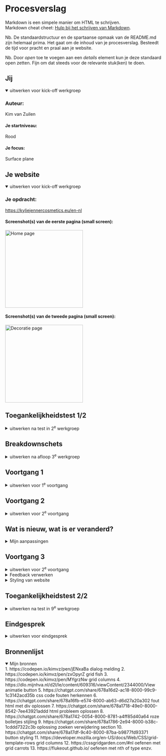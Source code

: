 # Procesverslag
Markdown is een simpele manier om HTML te schrijven.  
Markdown cheat cheet: [Hulp bij het schrijven van Markdown](https://github.com/adam-p/markdown-here/wiki/Markdown-Cheatsheet).

Nb. De standaardstructuur en de spartaanse opmaak van de README.md zijn helemaal prima. Het gaat om de inhoud van je procesverslag. Besteedt de tijd voor pracht en praal aan je website.

Nb. Door *open* toe te voegen aan een *details* element kun je deze standaard open zetten. Fijn om dat steeds voor de relevante stuk(ken) te doen.



## Jij

<details open>
  <summary>uitwerken voor kick-off werkgroep</summary>

  ### Auteur:
  Kim van Zuilen

  #### Je startniveau:
  Rood

  #### Je focus:
  Surface plane
 
</details>





## Je website

<details open>
  <summary>uitwerken voor kick-off werkgroep</summary>

  ### Je opdracht:
  https://kyliejennercosmetics.eu/en-nl

  #### Screenshot(s) van de eerste pagina (small screen): 
  <img src="readme-images/home-page-full.png" width="250px" alt="Home page">


  #### Screenshot(s) van de tweede pagina (small screen):
  <img src="readme-images/rewardpage-kylie.jpg" width="250px" alt="Decoratie page">
 
</details>


## Toegankelijkheidstest 1/2

<details>
  <summary>uitwerken na test in 2<sup>e</sup> werkgroep</summary>

  ### Bevindingen
  Ik heb het onderzoek samen met Belle uitgevoerd.
  De images van mijn van bevindingen : 
  <img src="readme-images/wcg-checklist-1.png" width="350px" alt="wcg checklist">
    <img src="readme-images/wcg-checklist-2.png" width="350px" alt="wcg checklist">
      <img src="readme-images/wcg-checklist-3.png" width="350px" alt="wcg checklist">
        <img src="readme-images/wcg-checklist-4.png" width="350px" alt="wcg checklist">
          <img src="readme-images/wcg-checklist-5.png" width="350px" alt="wcg checklist">

  ### Belangrijkste bevindingen
  Uit mijn onderzoek is gebleken dat de reader niet goed werkt in de pagina,
  want hij gaat het hele menu langs, ook als het menu niet is uitgeklapt. Dit is niet
  erg gebruiksvriendelijk want dan moet de gebruiker super lang wachten voordat de juiste 
  informatie wordt opgenoemd!


 - Images hebben niet overal beschrijvingen of de alts worden niet goed beschreven bij de content
 - Veel fouten in de validator 
 - Alles op mobiel ziet er goed uit, maar als je op de website telefoon niveau doet,
 ziet het er raar uit!
 - Maakt alleen gebruik van h2, geen goede ordening van de headings
 - De video op de pagina kan je niet zelf stoppen
 - geen dark mode omdat alles in het roze is


        
 


</details>


## Breakdownschets

<details>
  <summary>uitwerken na afloop 3<sup>e</sup> werkgroep</summary>

 ### Breakdowns before feedback: 

  #### dynamisch deel (bijv menu): 
  <img src="readme-images/breakdown-menu-kylie.png" width="250px" alt="breakdown 1">

  #### wellicht nog een dynamisch deel (bijv filter): 
<img src="readme-images/breakdown-sectie.png" width="400px" alt="breakdown 2">
<img src="readme-images/breakdown-sectie2.png" width="400px" alt="breakdown 3">


 ### Breakdowns after feedback: 
 #### de hele pagina: 
 <img src="readme-images/reward-full-breakdown.png" width="400px" alt="full breakdown reward after feedback">
 <img src="readme-images/home-breakdown-after-.png" width="400px" alt="full breakdown reward after feedback">

</details>





## Voortgang 1

<details>
  <summary>uitwerken voor 1<sup>e</sup> voortgang</summary>

  ### Stand van zaken
  In de eerste week had ik veel vooruitgang geboekt met mijn website, maar in de tweede week had ik een 
  deadline van een ander vak waarom ik iets minder had uitgewerkt van de Html en css code.

  Wel had ik een goed begin gemaakt aan de breakdown schetsen en de opbouw van de html. 
  Wat ik lastig vond, was dat ik gewend ben om gebruik te maken van Classes. In de klas werd uitgelegd
  dat er geen gebruik hiervan gemaakt mag worden, dus hier moet ik wel echt aan gaan wennen. 

  Ik had in mijn code wel gebruik gemaakt van classes dus dit moet ik veranderen voordat ik verder ga met
  mijn css code! 

  <img src="readme-images/gebruik-van-class.png" width="300px" alt="gebruik van classes">
  

  ### Verslag van meeting
 In de meeting heb ik aangegeven dat ik het lastig vind om zonder classes te werken. 
 De studentbegeleider heeft een paar voorbeelden laten zien zoals;
 - nth of type 
 - has()
 Dus ik ga deze opties zeker uitproberen 

Ook vond hij de opstelling van mijn Html niet helemaal goed dus dit moet ik gaan aanpassen!
</details>





## Voortgang 2 

<details>
  <summary>uitwerken voor 2<sup>e</sup> voortgang</summary>

  ### Stand van zaken
  Wat heb ik tot nu toe gedaan:
  - breakdown schetsen aangepast, meer gebruik gemaakt van lists, geen classes, beter gebruik van sections & articles
  - Html code volledig gemaakt voor beide pagina's
  - Css styling van navigatie (nog niet volledig)
  - Css styling van footer (nog niet perfect)
  - Css general styling 
  - Css geoefent met nth-of-type, last-of-type, custom properties enzv


 ### Verslag van meeting
 Gepsrek gevoerd met Danny
 Mijn vooruitgang was positief, wel waren er een paar (kleine) dingetjes waar ik nog wel tijd aan moet besteden!
 De punten waar ik aandacht aan moet besteden:
 - headings aanpassen
 - grid oefenen maken en dit toevoegen aan website 
 - Grid in navigatie toepassen (als grid lukt) > grid met 8 lijnen
 - 5 punten uitkiezen voor surface plane
 - Dark mode hoeft niet per se zwart te zijn, maar dat ik wel kan aantonen dat ik weet hoe het werkt > goede mogelijkheid is om de donkere en lichte kleuren roze om te draaien!
 - micro interacties toevoegen
 - fish oefening voor grid 
 - codepen voor grid met een product, https://codepen.io/shooft/pen/yLKjzWa

</details>

## Wat is nieuw, wat is er veranderd?

<details>
  <summary>Mijn aanpassingen </summary>

  ### Wat is nieuw?
  Voor surface plane is 1 optie dark mode. Ik heb hiervoor andere kleuren roze uitgekozen.
  <img src="readme-images/darkmode-colors.png" width="400px" alt="colors of darkmode colors">

  De 5 punten van surface plane:
  <ol>
  <li>1.Darkmode, custom properties aanpassen met js </li>
   <li>2. video/geluidje toevoegen "rise and shine"</li>
    <li>3. animatie "feedback" of "loading" </li>
     <li>4. (has)</li>
      <li>5. complete micro interacties, werkende hamburgermenu</li>
  </ol>

  #### 7 januari 2025
  Dagplanning: headings weghalen, fish grid toevoegen, micro interacties uitkiezen 
  Ik ben op deze dag alle opdrachten van grid nagelopen
   <img src="readme-images/code-article-grid.png" width="400px" alt="opdracht grid fish">




</details>


## Voortgang 3 
<details>
  <summary>uitwerken voor 2<sup>e</sup> voortgang</summary>

  ### Stand van zaken
  Wat heb ik tot nu toe gedaan:
  - Feedback verwerkt van vorige voortgangsgesprek : headings veranderd, custom properties aangevuld, surface plane 5 opties uitgekozen, ik heb meer gebruik gemaakt van unordered lists, geoefend met grid. 

  De punten waar ik tegenaan loop:
  Heb bijna de hele styling van pagina 1 af alleen pagina 2 is dan moeilijker te stijlen, hoe los ik dit op? Ik had voor nu voor de main van page 2 een class gebruikt. 


 ### Verslag van meeting
 Gepsrek gevoerd met Danny
 De vooruitgang was vrij positief. 

 De punten waar ik aan nog moet werken:
 - Voor surface plan zijn de 5 punten nu: 1. background kylie, 2. darkmode, 3.geluidje toevoegen, 4. gebruik van has(), 5. dialog transition toevoegen + de hamburgermenu micro interaction
 - Ik moet nog goed gaan kijken naar wat is article, section zodat het makkelijker is bij stylen. 
 - Buttons en general css code los zetten van andere extra stylingen, scheelt werk!
 - Class mag je wel gebruiken als het niet anders kan
 - Gebruik van class bij reward pagina > vip tiers, points 

</details>

<details>
  <summary>Feedback verwerken </summary>

  #### 10 januari 2025
  Dagplanning: 
  - General css styling losmaken van andere styling
  - Home page af stijlen 
  - 2 surface plane options afmaken 

</details>


<details>
  <summary> Styling van website </summary>

  #### 13 januari 2025
  - Styling van allebei de pagina's afgemaakt 

  #### 14 januari 2025
  Ik heb vandaag nog een checklist gemaakt van dingen die nog gedaan moeten 
  worden voor vrijdag 15:00!

  Tijdens het coderen wist ik niet meer zeker in wat voor grootte telefoon ik moest nemen.
  Uit de opdracht kwam ik erachter dat ik voor een te grootte telefoon programmeerde, het moet namelijk voor Iphone SE, 375 x 667. 


<img src="readme-images/aantekeningen.png" width="400px" alt="aantekeningen van dingen die ik nog moet doen">
</details>

## Toegankelijkheidstest 2/2 

<details>
  <summary>uitwerken na test in 9<sup>e</sup> werkgroep</summary>

  <img src="readme-images/Wcaglist-2.2.png" width="400px" alt="Wcag check 2">
    <img src="readme-images/Wcaglist-2.3.png" width="400px" alt="Wcag check 2">
      <img src="readme-images/Wcaglist-2.4.png" width="400px" alt="Wcag check 2">
        <img src="readme-images/Wcaglist-2.5.png" width="400px" alt="Wcag check 2">
          <img src="readme-images/Wcaglist-2.png" width="400px" alt="Wcag check 2">

  ### Bevindingen
  De wcag list is uitgevoerd met Madelief. 1 van de vragen is zet je code in de code validator en ik ben toen erg geschrokken.
  Tijdens het coderen heb ik onbewust een paar domme fouten gemaakt met section, dit heb ik allemaal moeten oplossen!
       <img src="readme-images/probelemen-validator.png" width="400px" alt="validator errors">
  Ik heb de wcag list als houdvast gehad tijdens het coderen zoals;
  - video moet je kunnen pauseren 
  - ik heb audio toegevoegd
  - gebruik van headings 
  - gebruik van lists
  - images hebben alt 
  - gebruik van a voor links 
  - gebruik van buttons voor knoppen 
</details>




## Eindgesprek 

<details>
  <summary>uitwerken voor eindgesprek</summary>

  ### Je uitkomst - karakteristiek screenshots:


  ### Dit ging goed/Heb ik geleerd: 
  Ik ben super blij met het eindresultaat van mijn website! Ik heb veel geleerd over het 
  gebruik van has(), werken met svg's, details, summary's, nth-of-type, last-type, first-type enzv. 
  
  Ik heb nog nooit gewerkt met een dialog, maar toen Danny het voorstelde vond ik dit een leuke
  toevoeging aan de website als surface plane optie!
  <img src="readme-images/dialog.png" width="400px" alt="dialog">

  De articles gericht aan de producten heeft mij het meeste werk gekost. In het begin van de website
  ging ik de articles apart stylen. Dit kost veel tijd en werk, maar na een voortgangsgesprek kreeg ik de 
  feedback om ze als 1 article te stijlen. Dit heb ik uiteindelijk opgepakt en dit heeft mij veel tijd en moeite 
  bespaard. 
   <img src="readme-images/article .png" width="400px" alt="article">
    <img src="readme-images/arrows.png" width="400px" alt="arrows bij products">

  ### Dit was lastig/Is niet gelukt:
  De virtual try out is een video. Ik had alle afbeelden, svg's, icons enzv gedownload van de website toen deze update er was met de holiday collection. Maar de video ben ik vergeten te downloaden. Ik heb nog online gezocht of ik het terug kon vinden, (op andere talen websites), maar omdat de holidays natuurlijk weg zijn, was deze niet vindbaar. 

  Ik ben op social  media gaan kijken en vond een video op instagram van Kylie cosmetics. Deze heb ik in web formaat gezet en de foto van virtual try out gebruikt als poster voor die video. Ik heb laten zien dat ik wel met video kan werken, maar het is dus niet de orignele video die erbij hoorde. 
  <img src="readme-images/advent-video.png" width="400px" alt="advent video ">

  Deze virtual try out image lijkt op het probleem van hierboven. Ik heb het verkeerde formaat gedownload waardoor de sizing van de image niet gepast was voor de telefoon. Het was net de hele tijd niet mooi of te groot, te klein. 
  Ik heb online gezocht naar dezelfde image, maar deze was niet te vinden. Dus heb ik de stijling iets aangepast dan de originele styling van de image. 
  <img src="readme-images/virtual try out.png" width="400px" alt="virtual try out">
</details>



## Bronnenlijst

<details open>
  <summary>Mijn bronnen</summary>
  1. https://codepen.io/kimvz/pen/jENxaBa dialog melding
  2. https://codepen.io/kimvz/pen/zxOpyrZ grid fish
  3. https://codepen.io/kimvz/pen/MYgrzNw grid columns
  4. https://dlo.mijnhva.nl/d2l/le/content/609316/viewContent/2344000/View  animatie button
  5. https://chatgpt.com/share/678a16d2-ac18-8000-99c9-1c3142acd35b css code fouten herkennen
  6. https://chatgpt.com/share/678a16fb-e574-8000-ab63-d6d27a20a302 fout html met div oplossen
  7. https://chatgpt.com/share/678a1718-49e0-8000-8542-7ee43921addd html probleem oplossen
  8. https://chatgpt.com/share/678a1742-0054-8000-8781-a4ff85d40a64 roze bolletjes stijling
  9. https://chatgpt.com/share/678a1786-2e94-8000-b38c-1cddd7322c3b oplossing zoeken verwijdering section
  10. https://chatgpt.com/share/678a17df-9c40-8000-87ba-b9877fd93371 button styling
  11. https://developer.mozilla.org/en-US/docs/Web/CSS/grid-template-rows grid columns
  12. https://cssgridgarden.com/#nl oefenen met grid carrots
  13. https://flukeout.github.io/ oefenen met nth of type enzv. 


</details>
